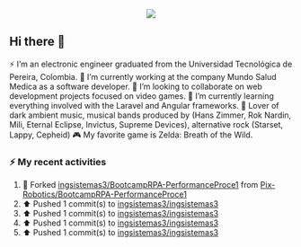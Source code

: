 <div align="center">
 <img src="https://capsule-render.vercel.app/api?type=waving&height=300&color=gradient&text=Diego%20Morales&fontAlign=50&fontColor=000080&reversal=false&animation=fadeIn&stroke=FF0000&descAlign=55" />
</div>


## Hi there 👋

<!--
**ingsistemas3/ingsistemas3** is a ✨ _special_ ✨ repository because its `README.md` (this file) appears on your GitHub profile.

Here are some ideas to get you started:

- 🔭 I’m currently working on ...
- 🌱 I’m currently learning ...
- 👯 I’m looking to collaborate on ...
- 🤔 I’m looking for help with ...
- 💬 Ask me about ...
- 📫 How to reach me: ...
- 😄 Pronouns: ...
- ⚡ Fun fact: ...
-->
⚡ I’m an electronic engineer graduated from the Universidad Tecnológica de Pereira, Colombia.
🔭 I’m currently working at the company Mundo Salud Medica as a software developer.
👯 I’m looking to collaborate on web development projects focused on video games.
🌱 I’m currently learning everything involved with the Laravel and Angular frameworks.
🎼 Lover of dark ambient music, musical bands produced by (Hans Zimmer, Rok Nardin, Mili, Eternal Eclipse, Invictus, Supreme Devices), alternative rock (Starset, Lappy, Cepheid)
🎮 My favorite game is Zelda: Breath of the Wild.

### :zap: My recent activities

 <!--RECENT_ACTIVITY:start-->
1. 🔱 Forked [ingsistemas3/BootcampRPA-PerformanceProce1](https://github.com/ingsistemas3/BootcampRPA-PerformanceProce1) from [Pix-Robotics/BootcampRPA-PerformanceProce1](https://github.com/Pix-Robotics/BootcampRPA-PerformanceProce1)<br>
2. ⬆️ Pushed 1 commit(s) to [ingsistemas3/ingsistemas3](https://github.com/ingsistemas3/ingsistemas3)<br>
3. ⬆️ Pushed 1 commit(s) to [ingsistemas3/ingsistemas3](https://github.com/ingsistemas3/ingsistemas3)<br>
4. ⬆️ Pushed 1 commit(s) to [ingsistemas3/ingsistemas3](https://github.com/ingsistemas3/ingsistemas3)<br>
5. ⬆️ Pushed 1 commit(s) to [ingsistemas3/ingsistemas3](https://github.com/ingsistemas3/ingsistemas3)<br>
<!--RECENT_ACTIVITY:end-->
<!--RECENT_ACTIVITY:last-update-->
